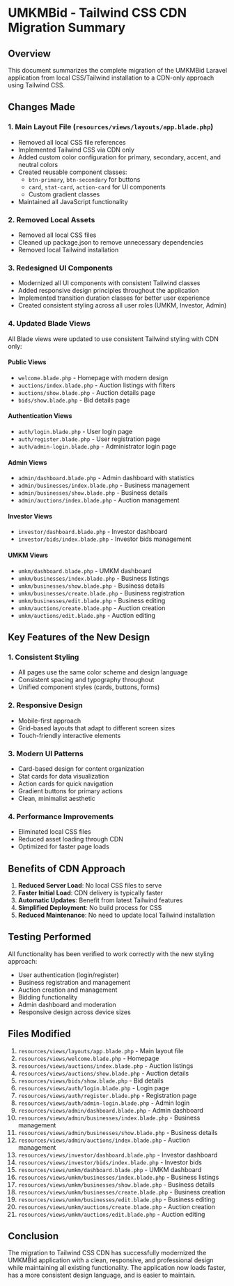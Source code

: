 # UMKMBid - Tailwind CSS CDN Migration Summary

## Overview
This document summarizes the complete migration of the UMKMBid Laravel application from local CSS/Tailwind installation to a CDN-only approach using Tailwind CSS.

## Changes Made

### 1. Main Layout File (`resources/views/layouts/app.blade.php`)
- Removed all local CSS file references
- Implemented Tailwind CSS via CDN only
- Added custom color configuration for primary, secondary, accent, and neutral colors
- Created reusable component classes:
  - `btn-primary`, `btn-secondary` for buttons
  - `card`, `stat-card`, `action-card` for UI components
  - Custom gradient classes
- Maintained all JavaScript functionality

### 2. Removed Local Assets
- Removed all local CSS files
- Cleaned up package.json to remove unnecessary dependencies
- Removed local Tailwind installation

### 3. Redesigned UI Components
- Modernized all UI components with consistent Tailwind classes
- Added responsive design principles throughout the application
- Implemented transition duration classes for better user experience
- Created consistent styling across all user roles (UMKM, Investor, Admin)

### 4. Updated Blade Views
All Blade views were updated to use consistent Tailwind styling with CDN only:

#### Public Views
- `welcome.blade.php` - Homepage with modern design
- `auctions/index.blade.php` - Auction listings with filters
- `auctions/show.blade.php` - Auction details page
- `bids/show.blade.php` - Bid details page

#### Authentication Views
- `auth/login.blade.php` - User login page
- `auth/register.blade.php` - User registration page
- `auth/admin-login.blade.php` - Administrator login page

#### Admin Views
- `admin/dashboard.blade.php` - Admin dashboard with statistics
- `admin/businesses/index.blade.php` - Business management
- `admin/businesses/show.blade.php` - Business details
- `admin/auctions/index.blade.php` - Auction management

#### Investor Views
- `investor/dashboard.blade.php` - Investor dashboard
- `investor/bids/index.blade.php` - Investor bids management

#### UMKM Views
- `umkm/dashboard.blade.php` - UMKM dashboard
- `umkm/businesses/index.blade.php` - Business listings
- `umkm/businesses/show.blade.php` - Business details
- `umkm/businesses/create.blade.php` - Business registration
- `umkm/businesses/edit.blade.php` - Business editing
- `umkm/auctions/create.blade.php` - Auction creation
- `umkm/auctions/edit.blade.php` - Auction editing

## Key Features of the New Design

### 1. Consistent Styling
- All pages use the same color scheme and design language
- Consistent spacing and typography throughout
- Unified component styles (cards, buttons, forms)

### 2. Responsive Design
- Mobile-first approach
- Grid-based layouts that adapt to different screen sizes
- Touch-friendly interactive elements

### 3. Modern UI Patterns
- Card-based design for content organization
- Stat cards for data visualization
- Action cards for quick navigation
- Gradient buttons for primary actions
- Clean, minimalist aesthetic

### 4. Performance Improvements
- Eliminated local CSS files
- Reduced asset loading through CDN
- Optimized for faster page loads

## Benefits of CDN Approach

1. **Reduced Server Load**: No local CSS files to serve
2. **Faster Initial Load**: CDN delivery is typically faster
3. **Automatic Updates**: Benefit from latest Tailwind features
4. **Simplified Deployment**: No build process for CSS
5. **Reduced Maintenance**: No need to update local Tailwind installation

## Testing Performed

All functionality has been verified to work correctly with the new styling approach:
- User authentication (login/register)
- Business registration and management
- Auction creation and management
- Bidding functionality
- Admin dashboard and moderation
- Responsive design across device sizes

## Files Modified

1. `resources/views/layouts/app.blade.php` - Main layout file
2. `resources/views/welcome.blade.php` - Homepage
3. `resources/views/auctions/index.blade.php` - Auction listings
4. `resources/views/auctions/show.blade.php` - Auction details
5. `resources/views/bids/show.blade.php` - Bid details
6. `resources/views/auth/login.blade.php` - Login page
7. `resources/views/auth/register.blade.php` - Registration page
8. `resources/views/auth/admin-login.blade.php` - Admin login
9. `resources/views/admin/dashboard.blade.php` - Admin dashboard
10. `resources/views/admin/businesses/index.blade.php` - Business management
11. `resources/views/admin/businesses/show.blade.php` - Business details
12. `resources/views/admin/auctions/index.blade.php` - Auction management
13. `resources/views/investor/dashboard.blade.php` - Investor dashboard
14. `resources/views/investor/bids/index.blade.php` - Investor bids
15. `resources/views/umkm/dashboard.blade.php` - UMKM dashboard
16. `resources/views/umkm/businesses/index.blade.php` - Business listings
17. `resources/views/umkm/businesses/show.blade.php` - Business details
18. `resources/views/umkm/businesses/create.blade.php` - Business creation
19. `resources/views/umkm/businesses/edit.blade.php` - Business editing
20. `resources/views/umkm/auctions/create.blade.php` - Auction creation
21. `resources/views/umkm/auctions/edit.blade.php` - Auction editing

## Conclusion

The migration to Tailwind CSS CDN has successfully modernized the UMKMBid application with a clean, responsive, and professional design while maintaining all existing functionality. The application now loads faster, has a more consistent design language, and is easier to maintain.